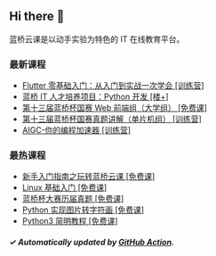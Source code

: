 ## Hi there 👋

蓝桥云课是以动手实验为特色的 IT 在线教育平台。

### 最新课程

<!-- LATEST:START -->
- [Flutter 零基础入门：从入门到实战一次学会 [训练营]](https://www.lanqiao.cn/courses/2984/)
- [蓝桥 IT 人才培养项目：Python 开发 [楼+]](https://www.lanqiao.cn/courses/9118/)
- [第十三届蓝桥杯国赛 Web 前端组（大学组） [免费课]](https://www.lanqiao.cn/courses/9788/)
- [第十三届蓝桥杯国赛真题讲解（单片机组） [训练营]](https://www.lanqiao.cn/courses/10029/)
- [AIGC-你的编程加速器 [训练营]](https://www.lanqiao.cn/courses/19785/)
<!-- LATEST:END -->

### 最热课程

<!-- HOTEST:START -->
- [新手入门指南之玩转蓝桥云课 [免费课]](https://www.lanqiao.cn/courses/63/)
- [Linux 基础入门 [免费课]](https://www.lanqiao.cn/courses/1/)
- [蓝桥杯大赛历届真题 [免费课]](https://www.lanqiao.cn/courses/2786/)
- [Python 实现图片转字符画 [免费课]](https://www.lanqiao.cn/courses/370/)
- [Python3 简明教程 [免费课]](https://www.lanqiao.cn/courses/596/)
<!-- HOTEST:END -->

##### ✓ Automatically updated by [GitHub Action](https://github.com/lanqiao-courses/.github/actions/workflows/update.yml).
